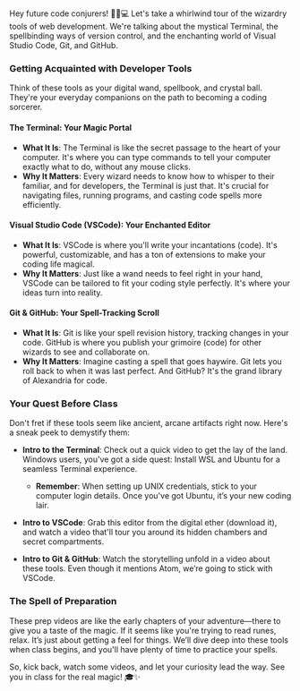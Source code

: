 Hey future code conjurers! 🧙‍♂️💻 Let's take a whirlwind tour of the wizardry tools of web development. We're talking about the mystical Terminal, the spellbinding ways of version control, and the enchanting world of Visual Studio Code, Git, and GitHub.

### Getting Acquainted with Developer Tools

Think of these tools as your digital wand, spellbook, and crystal ball. They're your everyday companions on the path to becoming a coding sorcerer.

#### The Terminal: Your Magic Portal

- **What It Is**: The Terminal is like the secret passage to the heart of your computer. It's where you can type commands to tell your computer exactly what to do, without any mouse clicks.
- **Why It Matters**: Every wizard needs to know how to whisper to their familiar, and for developers, the Terminal is just that. It's crucial for navigating files, running programs, and casting code spells more efficiently.

#### Visual Studio Code (VSCode): Your Enchanted Editor

- **What It Is**: VSCode is where you'll write your incantations (code). It's powerful, customizable, and has a ton of extensions to make your coding life magical.
- **Why It Matters**: Just like a wand needs to feel right in your hand, VSCode can be tailored to fit your coding style perfectly. It's where your ideas turn into reality.

#### Git & GitHub: Your Spell-Tracking Scroll

- **What It Is**: Git is like your spell revision history, tracking changes in your code. GitHub is where you publish your grimoire (code) for other wizards to see and collaborate on.
- **Why It Matters**: Imagine casting a spell that goes haywire. Git lets you roll back to when it was last perfect. And GitHub? It's the grand library of Alexandria for code.

### Your Quest Before Class

Don't fret if these tools seem like ancient, arcane artifacts right now. Here's a sneak peek to demystify them:

- **Intro to the Terminal**: Check out a quick video to get the lay of the land. Windows users, you've got a side quest: Install WSL and Ubuntu for a seamless Terminal experience.
  - **Remember**: When setting up UNIX credentials, stick to your computer login details. Once you've got Ubuntu, it’s your new coding lair.

- **Intro to VSCode**: Grab this editor from the digital ether (download it), and watch a video that'll tour you around its hidden chambers and secret compartments.

- **Intro to Git & GitHub**: Watch the storytelling unfold in a video about these tools. Even though it mentions Atom, we’re going to stick with VSCode.

### The Spell of Preparation

These prep videos are like the early chapters of your adventure—there to give you a taste of the magic. If it seems like you're trying to read runes, relax. It’s just about getting a feel for things. We’ll dive deep into these tools when class begins, and you'll have plenty of time to practice your spells.

So, kick back, watch some videos, and let your curiosity lead the way. See you in class for the real magic! 🎓✨
